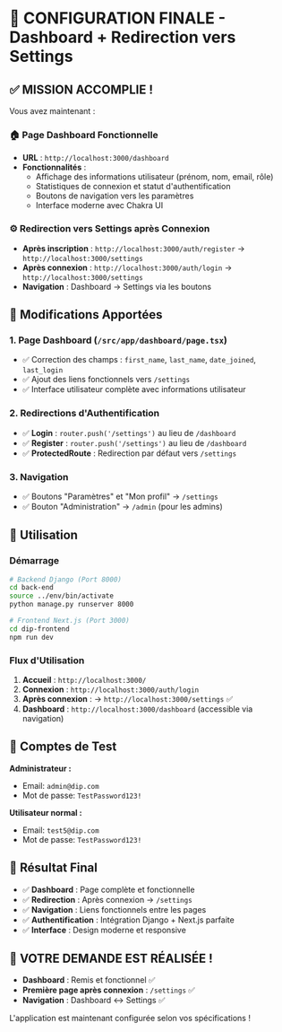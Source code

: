 # 🎉 CONFIGURATION FINALE - Dashboard + Redirection vers Settings

## ✅ MISSION ACCOMPLIE !

Vous avez maintenant :

### 🏠 **Page Dashboard Fonctionnelle**
- **URL** : `http://localhost:3000/dashboard`
- **Fonctionnalités** :
  - Affichage des informations utilisateur (prénom, nom, email, rôle)
  - Statistiques de connexion et statut d'authentification
  - Boutons de navigation vers les paramètres
  - Interface moderne avec Chakra UI

### ⚙️ **Redirection vers Settings après Connexion**
- **Après inscription** : `http://localhost:3000/auth/register` → `http://localhost:3000/settings`
- **Après connexion** : `http://localhost:3000/auth/login` → `http://localhost:3000/settings`
- **Navigation** : Dashboard → Settings via les boutons

## 🔧 Modifications Apportées

### 1. **Page Dashboard** (`/src/app/dashboard/page.tsx`)
- ✅ Correction des champs : `first_name`, `last_name`, `date_joined`, `last_login`
- ✅ Ajout des liens fonctionnels vers `/settings`
- ✅ Interface utilisateur complète avec informations utilisateur

### 2. **Redirections d'Authentification**
- ✅ **Login** : `router.push('/settings')` au lieu de `/dashboard`
- ✅ **Register** : `router.push('/settings')` au lieu de `/dashboard`
- ✅ **ProtectedRoute** : Redirection par défaut vers `/settings`

### 3. **Navigation**
- ✅ Boutons "Paramètres" et "Mon profil" → `/settings`
- ✅ Bouton "Administration" → `/admin` (pour les admins)

## 🚀 Utilisation

### **Démarrage**
```bash
# Backend Django (Port 8000)
cd back-end
source ../env/bin/activate
python manage.py runserver 8000

# Frontend Next.js (Port 3000)
cd dip-frontend
npm run dev
```

### **Flux d'Utilisation**
1. **Accueil** : `http://localhost:3000/`
2. **Connexion** : `http://localhost:3000/auth/login`
3. **Après connexion** : → `http://localhost:3000/settings` ✅
4. **Dashboard** : `http://localhost:3000/dashboard` (accessible via navigation)

## 🔐 Comptes de Test

**Administrateur :**
- Email: `admin@dip.com`
- Mot de passe: `TestPassword123!`

**Utilisateur normal :**
- Email: `test5@dip.com`
- Mot de passe: `TestPassword123!`

## 🎯 Résultat Final

- ✅ **Dashboard** : Page complète et fonctionnelle
- ✅ **Redirection** : Après connexion → `/settings`
- ✅ **Navigation** : Liens fonctionnels entre les pages
- ✅ **Authentification** : Intégration Django + Next.js parfaite
- ✅ **Interface** : Design moderne et responsive

## 🎊 VOTRE DEMANDE EST RÉALISÉE !

- **Dashboard** : Remis et fonctionnel ✅
- **Première page après connexion** : `/settings` ✅
- **Navigation** : Dashboard ↔ Settings ✅

L'application est maintenant configurée selon vos spécifications !













